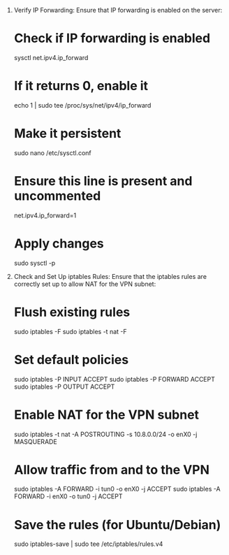 1. Verify IP Forwarding:
Ensure that IP forwarding is enabled on the server:
   # Check if IP forwarding is enabled
   sysctl net.ipv4.ip_forward

   # If it returns 0, enable it
   echo 1 | sudo tee /proc/sys/net/ipv4/ip_forward

   # Make it persistent
   sudo nano /etc/sysctl.conf
   # Ensure this line is present and uncommented
   net.ipv4.ip_forward=1

   # Apply changes
   sudo sysctl -p

2. Check and Set Up iptables Rules:
Ensure that the iptables rules are correctly set up to allow NAT for the VPN subnet:
   # Flush existing rules
   sudo iptables -F
   sudo iptables -t nat -F

   # Set default policies
   sudo iptables -P INPUT ACCEPT
   sudo iptables -P FORWARD ACCEPT
   sudo iptables -P OUTPUT ACCEPT

   # Enable NAT for the VPN subnet
   sudo iptables -t nat -A POSTROUTING -s 10.8.0.0/24 -o enX0 -j MASQUERADE

   # Allow traffic from and to the VPN
   sudo iptables -A FORWARD -i tun0 -o enX0 -j ACCEPT
   sudo iptables -A FORWARD -i enX0 -o tun0 -j ACCEPT

   # Save the rules (for Ubuntu/Debian)
   sudo iptables-save | sudo tee /etc/iptables/rules.v4
